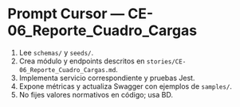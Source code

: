 <!--
Instrucciones para Cursor (IA de programación)
- Objetivo: implementar historia indicada con NestJS + TypeScript + MariaDB (TypeORM).
- Requisitos previos: proyecto base del Sprint 1 con Auth RS256, métricas Prometheus y Swagger.
- Entregables: código funcional + pruebas + actualización de Swagger.
- No hardcodear normas: usar tablas parametrizables (ver /seeds).
-->

# Prompt Cursor — CE-06_Reporte_Cuadro_Cargas

1) Lee `schemas/` y `seeds/`.
2) Crea módulo y endpoints descritos en `stories/CE-06_Reporte_Cuadro_Cargas.md`.
3) Implementa servicio correspondiente y pruebas Jest.
4) Expone métricas y actualiza Swagger con ejemplos de `samples/`.
5) No fijes valores normativos en código; usa BD.
